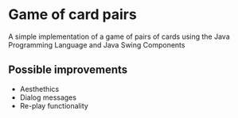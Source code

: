 # Game of card pairs

A simple implementation of a game of pairs of cards using the Java Programming Language and Java Swing Components

## Possible improvements

- Aesthethics
- Dialog messages
- Re-play functionality

